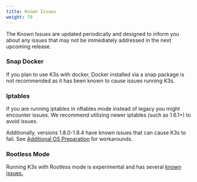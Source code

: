 ```yaml
---
title: Known Issues
weight: 70
---
```

The Known Issues are updated periodically and designed to inform you about any issues that may not be immediately addressed in the next upcoming release.

### Snap Docker

If you plan to use K3s with docker, Docker installed via a snap package is not recommended as it has been known to cause issues running K3s.

### Iptables

If you are running iptables in nftables mode instead of legacy you might encounter issues. We recommend utilizing newer iptables (such as 1.6.1+) to avoid issues. 

Additionally, versions 1.8.0-1.8.4 have known issues that can cause K3s to fail. See [Additional OS Preparation](../advanced/advanced.md#additional-preparation-for-debian-buster-based-distributions) for workarounds. 

### Rootless Mode

Running K3s with Rootless mode is experimental and has several [known issues.](../advanced/advanced.md#known-issues-with-rootless-mode)
